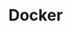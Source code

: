 ---
layout: category
title: Docker
category: docker
permalink: /categories/docker/
breadcrumb: docker
---
